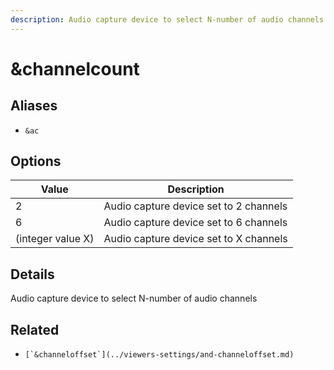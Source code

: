 ```yaml
---
description: Audio capture device to select N-number of audio channels
---
```


# \&channelcount

## Aliases

* `&ac`

## Options

| Value             | Description                            |
| ----------------- | -------------------------------------- |
| 2                 | Audio capture device set to 2 channels |
| 6                 | Audio capture device set to 6 channels |
| (integer value X) | Audio capture device set to X channels |

## Details

Audio capture device to select N-number of audio channels

## Related

* ``[`&channeloffset`](../viewers-settings/and-channeloffset.md)``

